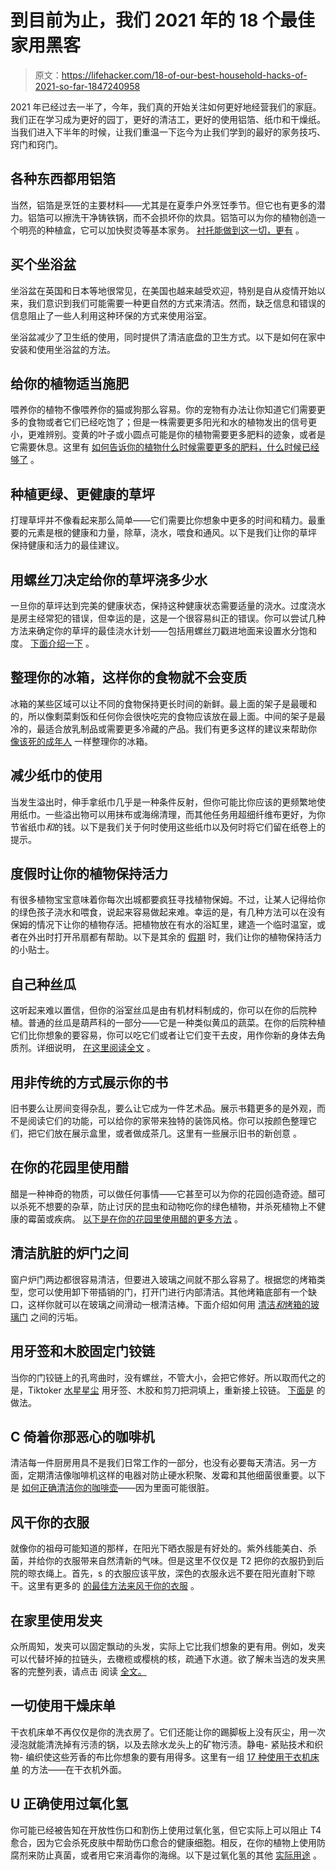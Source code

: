 # 到目前为止，我们 2021 年的 18 个最佳家用黑客

> 原文：<https://lifehacker.com/18-of-our-best-household-hacks-of-2021-so-far-1847240958>

2021 年已经过去一半了，今年，我们真的开始关注如何更好地经营我们的家庭。我们正在学习成为更好的园丁，更好的清洁工，更好的使用铝箔、纸巾和干燥纸。当我们进入下半年的时候，让我们重温一下迄今为止我们学到的最好的家务技巧、窍门和窍门。



## 各种东西都用铝箔

当然，铝箔是烹饪的主要材料——尤其是在夏季户外烹饪季节。但它也有更多的潜力。铝箔可以擦洗干净铸铁锅，而不会损坏你的炊具。铝箔可以为你的植物创造一个明亮的种植盒，它可以加快熨烫等基本家务。 [衬托能做到这一切，更有](https://lifehacker.com/15-ways-you-should-be-using-tinfoil-when-you-arent-cook-1847190737) 。

## 买个坐浴盆

坐浴盆在英国和日本等地很常见，在美国也越来越受欢迎，特别是自从疫情开始以来，我们意识到我们可能需要一种更自然的方式来清洁。然而，缺乏信息和错误的信息阻止了一些人利用这种环保的方式来使用浴室。

坐浴盆减少了卫生纸的使用，同时提供了清洁底盘的卫生方式。以下是如何在家中安装和使用坐浴盆的方法。

## 给你的植物适当施肥

喂养你的植物不像喂养你的猫或狗那么容易。你的宠物有办法让你知道它们需要更多的食物或者它们已经吃饱了；但是一株需要更多阳光和水的植物发出的信号更小，更难辨别。变黄的叶子或小圆点可能是你的植物需要更多肥料的迹象，或者是它需要休息。这里有 [如何告诉你的植物什么时候需要更多的肥料，什么时候已经够了](https://lifehacker.com/how-to-tell-when-your-plant-needs-fertilizer-and-when-i-1847103986) 。

## 种植更绿、更健康的草坪

打理草坪并不像看起来那么简单——它们需要比你想象中更多的时间和精力。最重要的元素是根的健康和力量，除草，浇水，喂食和通风。以下是我们让你的草坪 保持健康和活力的最佳建议。

## 用螺丝刀决定给你的草坪浇多少水

一旦你的草坪达到完美的健康状态，保持这种健康状态需要适量的浇水。过度浇水是房主经常犯的错误，但幸运的是，这是一个很容易纠正的错误。你可以尝试几种方法来确定你的草坪的最佳浇水计划——包括用螺丝刀戳进地面来设置水分饱和度。 [下面介绍一下](https://lifehacker.com/use-a-screwdriver-and-other-ways-keep-from-overwaterin-1847033541) 。

## 整理你的冰箱，这样你的食物就不会变质

冰箱的某些区域可以让不同的食物保持更长时间的新鲜。最上面的架子是最暖和的，所以像剩菜剩饭和任何你会很快吃完的食物应该放在最上面。中间的架子是最冷的，最适合放乳制品或需要更多冷藏的产品。我们有更多这样的建议来帮助你 [像该死的成年人](https://lifehacker.com/organize-your-fridge-like-youre-a-goddamned-adult-1846951710) 一样整理你的冰箱。

## 减少纸巾的使用

当发生溢出时，伸手拿纸巾几乎是一种条件反射，但你可能比你应该的更频繁地使用纸巾。一些溢出物可以用抹布或海绵清理，而其他任务用超细纤维布更好，为你节省纸巾*和*的钱。以下是我们关于何时使用这些纸巾以及何时将它们留在纸卷上的提示。

## 度假时让你的植物保持活力

有很多植物宝宝意味着你每次出城都要疯狂寻找植物保姆。不过，让某人记得给你的绿色孩子浇水和喂食，说起来容易做起来难。幸运的是，有几种方法可以在没有保姆的情况下让你的植物存活。把植物放在有水的浴缸里，建造一个临时温室，或者在外出时打开吊扇都有帮助。以下是其余的 [假期](https://lifehacker.com/how-to-keep-your-plants-alive-when-youre-on-vacation-1846942600) 时，我们让你的植物保持活力的小贴士。

## 自己种丝瓜

这听起来难以置信，但你的浴室丝瓜是由有机材料制成的，你可以在你的后院种植。普通的丝瓜是葫芦科的一部分——它是一种类似黄瓜的蔬菜。在你的后院种植它们比你想象的要容易，你可以吃它们或者让它们变干去皮，用作你新的身体去角质剂。详细说明， [在这里阅读全文](https://lifehacker.com/how-to-grow-loofahs-in-your-garden-because-holy-shit-th-1846887363) 。

## 用非传统的方式展示你的书

旧书要么让房间变得杂乱，要么让它成为一件艺术品。展示书籍更多的是外观，而不是阅读它们的功能，可以给你的家带来独特的装饰风格。你可以按颜色整理它们，把它们放在展示盒里，或者做成茶几。这里有一些展示旧书的新创意 。

## 在你的花园里使用醋

醋是一种神奇的物质，可以做任何事情——它甚至可以为你的花园创造奇迹。醋可以杀死不想要的杂草，防止讨厌的昆虫和动物吃你的绿色植物，并杀死植物上不健康的霉菌或疾病。 [以下是在你的花园里使用醋的更多方法](https://lifehacker.com/10-ways-you-should-be-using-vinegar-in-your-garden-1846777125) 。

## 清洁肮脏的炉门之间

窗户炉门两边都很容易清洁，但要进入玻璃之间就不那么容易了。根据您的烤箱类型，您可以使用卸下带插销的门，打开门进行内部清洁。其他烤箱底部有一个缺口，这样你就可以在玻璃之间滑动一根清洁棒。下面介绍如何用 [清洁*和*烤箱的玻璃门](https://lifehacker.com/how-to-clean-the-grime-between-your-ovens-glass-doors-1846750233) 之间的污垢。

## 用牙签和木胶固定门铰链

当你的门铰链上的孔弯曲时，没有螺丝，不管大小，会把它修好。所以取而代之的是，Tiktoker [水星星尘](https://www.tiktok.com/@mercurystardust/video/6948387603582405894?amp%3Bsender_web_id=6923208287039440389&amp%3Bis_from_webapp=v1&amp%3Bis_copy_url=0&is_copy_url=0&is_from_webapp=v1&sender_device=pc&sender_web_id=6894290565573576198) 用牙签、木胶和剪刀把洞填上，重新接上铰链。 [下面是](https://lifehacker.com/fix-a-loose-door-hinge-with-toothpicks-and-glue-1846735405) 的做法。

## C 倚着你那恶心的咖啡机

清洁每一件厨房用具不是我们日常工作的一部分，也没有必要每天清洁。另一方面，定期清洁像咖啡机这样的电器对防止硬水积聚、发霉和其他细菌很重要。以下是 [如何正确清洁你的咖啡壶](https://lifehacker.com/how-to-clean-your-coffee-makers-because-its-probably-g-1846716950)——因为里面可能很脏。

## 风干你的衣服

就像你的祖母可能知道的那样，在阳光下晒衣服是有好处的。紫外线能美白、杀菌，并给你的衣服带来自然清新的气味。但是这里不仅仅是 T2 把你的衣服扔到后院的晾衣绳上。首先，s 的衣服应该平放，深色的衣服永远不要在阳光直射下晾干。这里有更多的 [的最佳方法来风干你的衣服](https://lifehacker.com/youre-probably-air-drying-your-clothes-all-wrong-1846712819) 。

## 在家里使用发夹

众所周知，发夹可以固定飘动的头发，实际上它比我们想象的更有用。例如，发夹可以代替坏掉的拉链头，去橄榄或樱桃的核，疏通下水道。欲了解未当选的发夹黑客的完整列表，请点击 阅读 [全文。](https://lifehacker.com/12-unexpected-household-uses-for-bobby-pins-1846651776)

## 一切使用干燥床单

干衣机床单不再仅仅是你的洗衣房了。它们还能让你的踢脚板上没有灰尘，用一次浸泡就能清洗掉有污渍的锅，以及去除水龙头上的矿物污渍。静电- 紧贴技术和织物- 编织使这些芳香的布比你想象的要有用得多。这里有一组 [17 种使用干衣机床单](https://lifehacker.com/17-household-uses-for-dryer-sheets-outside-of-a-dryer-1846687744) 的方法——在干衣机外面。

## U 正确使用过氧化氢

你可能已经被告知在开放性伤口和割伤上使用过氧化氢，但它实际上可以阻止 T4 愈合，因为它会杀死皮肤中帮助伤口愈合的健康细胞。相反，在你的植物上使用防腐剂来防止真菌，或者用它来消毒你的海绵。以下是过氧化氢的其他 [实际用途](https://lifehacker.com/youve-been-using-hydrogen-peroxide-all-wrong-1846477318) 。